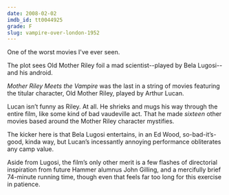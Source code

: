 ```yaml
---
date: 2008-02-02
imdb_id: tt0044925
grade: F
slug: vampire-over-london-1952
---
```


One of the worst movies I've ever seen.

The plot sees Old Mother Riley foil a mad scientist--played by Bela Lugosi--and his android.

_Mother Riley Meets the Vampire_ was the last in a string of movies featuring the titular character, Old Mother Riley, played by Arthur Lucan.

Lucan isn’t funny as Riley. At all. He shrieks and mugs his way through the entire film, like some kind of bad vaudeville act. That he made _sixteen_ other movies based around the Mother Riley character mystifies.

The kicker here is that Bela Lugosi entertains, in an Ed Wood, so-bad-it’s-good, kinda way, but Lucan’s incessantly annoying performance obliterates any camp value.

Aside from Lugosi, the film’s only other merit is a few flashes of directorial inspiration from future Hammer alumnus John Gilling, and a mercifully brief 74-minute running time, though even that feels far too long for this exercise in patience.
